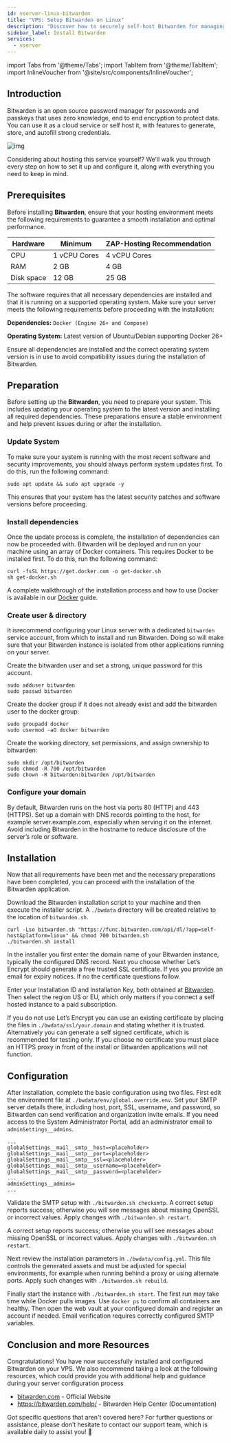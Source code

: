```yaml
---
id: vserver-linux-bitwarden
title: "VPS: Setup Bitwarden on Linux"
description: "Discover how to securely self-host Bitwarden for managing passwords with end-to-end encryption and strong credential features → Learn more now"
sidebar_label: Install Bitwarden
services:
  - vserver
---
```


import Tabs from '@theme/Tabs';
import TabItem from '@theme/TabItem';
import InlineVoucher from '@site/src/components/InlineVoucher';

## Introduction

Bitwarden is an open source password manager for passwords and passkeys that uses zero knowledge, end to end encryption to protect data. You can use it as a cloud service or self host it, with features to generate, store, and autofill strong credentials. 

![img](https://screensaver01.zap-hosting.com/index.php/s/RwKmstAct5kNQwB/preview)

Considering about hosting this service yourself? We’ll walk you through every step on how to set it up and configure it, along with everything you need to keep in mind.

<InlineVoucher />



## Prerequisites

Before installing **Bitwarden**, ensure that your hosting environment meets the following requirements to guarantee a smooth installation and optimal performance.

| Hardware   | Minimum      | ZAP-Hosting Recommendation |
| ---------- | ------------ | -------------------------- |
| CPU        | 1 vCPU Cores | 4 vCPU Cores               |
| RAM        | 2 GB         | 4 GB                       |
| Disk space | 12 GB        | 25 GB                      |

The software requires that all necessary dependencies are installed and that it is running on a supported operating system. Make sure your server meets the following requirements before proceeding with the installation:

**Dependencies:** `Docker (Engine 26+ and Compose)` 

**Operating System:** Latest version of Ubuntu/Debian supporting Docker 26+

Ensure all dependencies are installed and the correct operating system version is in use to avoid compatibility issues during the installation of Bitwarden.



## Preparation

Before setting up the **Bitwarden**, you need to prepare your system. This includes updating your operating system to the latest version and installing all required dependencies. These preparations ensure a stable environment and help prevent issues during or after the installation.


### Update System
To make sure your system is running with the most recent software and security improvements, you should always perform system updates first. To do this, run the following command:

```
sudo apt update && sudo apt upgrade -y
```
This ensures that your system has the latest security patches and software versions before proceeding.

### Install dependencies
Once the update process is complete, the installation of dependencies can now be proceeded with. Bitwarden will be deployed and run on your machine using an array of Docker containers. This requires Docker to be installed first. To do this, run the following command: 

```
curl -fsSL https://get.docker.com -o get-docker.sh
sh get-docker.sh
```

A complete walkthrough of the installation process and how to use Docker is available in our [Docker](vserver-linux-docker.md) guide.



### Create user & directory

It isrecommend configuring your Linux server with a dedicated `bitwarden` service account, from which to install and run Bitwarden. Doing so will make sure that your Bitwarden instance is isolated from other applications running on your server.

Create the bitwarden user and set a strong, unique password for this account.

```
sudo adduser bitwarden
sudo passwd bitwarden
```

Create the docker group if it does not already exist and add the bitwarden user to the docker group:

```
sudo groupadd docker
sudo usermod -aG docker bitwarden
```

Create the working directory, set permissions, and assign ownership to bitwarden:
```
sudo mkdir /opt/bitwarden
sudo chmod -R 700 /opt/bitwarden
sudo chown -R bitwarden:bitwarden /opt/bitwarden
```



### Configure your domain

By default, Bitwarden runs on the host via ports 80 (HTTP) and 443 (HTTPS). Set up a domain with DNS records pointing to the host, for example server.example.com, especially when serving it on the internet. Avoid including Bitwarden in the hostname to reduce disclosure of the server’s role or software.




## Installation
Now that all requirements have been met and the necessary preparations have been completed, you can proceed with the installation of the Bitwarden application.

Download the Bitwarden installation script to your machine and then execute the installer script. A `./bwdata` directory will be created relative to the location of `bitwarden.sh`.

```
curl -Lso bitwarden.sh "https://func.bitwarden.com/api/dl/?app=self-host&platform=linux" && chmod 700 bitwarden.sh
./bitwarden.sh install
```

In the installer you first enter the domain name of your Bitwarden instance, typically the configured DNS record. Next you choose whether Let’s Encrypt should generate a free trusted SSL certificate. If yes you provide an email for expiry notices. If no the certificate questions follow. 

Enter your Installation ID and Installation Key, both obtained at [Bitwarden](https://bitwarden.com/host). Then select the region US or EU, which only matters if you connect a self hosted instance to a paid subscription. 

If you do not use Let’s Encrypt you can use an existing certificate by placing the files in `./bwdata/ssl/your.domain` and stating whether it is trusted. Alternatively you can generate a self signed certificate, which is recommended for testing only. If you choose no certificate you must place an HTTPS proxy in front of the install or Bitwarden applications will not function.



## Configuration

After installation, complete the basic configuration using two files. First edit the environment file at `./bwdata/env/global.override.env`. Set your SMTP server details there, including host, port, SSL, username, and password, so Bitwarden can send verification and organization invite emails. If you need access to the System Administrator Portal, add an administrator email to `adminSettings__admins`.

```
...
globalSettings__mail__smtp__host=<placeholder>
globalSettings__mail__smtp__port=<placeholder>
globalSettings__mail__smtp__ssl=<placeholder>
globalSettings__mail__smtp__username=<placeholder>
globalSettings__mail__smtp__password=<placeholder>
...
adminSettings__admins=
...
```

Validate the SMTP setup with `./bitwarden.sh checksmtp`. A correct setup reports success; otherwise you will see messages about missing OpenSSL or incorrect values. Apply changes with `./bitwarden.sh restart`.

A correct setup reports success; otherwise you will see messages about missing OpenSSL or incorrect values. Apply changes with `./bitwarden.sh restart`.

Next review the installation parameters in `./bwdata/config.yml`. This file controls the generated assets and must be adjusted for special environments, for example when running behind a proxy or using alternate ports. Apply such changes with `./bitwarden.sh rebuild`.

Finally start the instance with `./bitwarden.sh start`. The first run may take time while Docker pulls images. Use `docker ps` to confirm all containers are healthy. Then open the web vault at your configured domain and register an account if needed. Email verification requires correctly configured SMTP variables.

## Conclusion and more Resources

Congratulations! You have now successfully installed and configured Bitwarden on your VPS. We also recommend taking a look at the following resources, which could provide you with additional help and guidance during your server configuration process

- [bitwarden.com](https://bitwarden.com/) - Official Website
- https://bitwarden.com/help/ - Bitwarden Help Center (Documentation)

Got specific questions that aren't covered here? For further questions or assistance, please don’t hesitate to contact our support team, which is available daily to assist you! 🙂